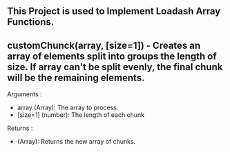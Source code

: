 ## This Project is used to Implement Loadash Array Functions.

## customChunck(array, [size=1])  - Creates an array of elements split into groups the length of size. If array can't be split evenly, the final chunk will be the remaining elements.

Arguments :
* array (Array): The array to process.
* [size=1] (number): The length of each chunk

Returns :
* (Array): Returns the new array of chunks.

